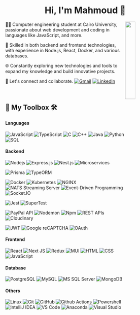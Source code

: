 <h1 align="center">Hi, I'm Mahmoud 👋</h1>



  
  <img src="https://github.com/mohamedabusrea/mohamedabusrea/blob/master/profile-img.png" align="right" width="25%"/>

👨‍💻 Computer engineering student at Cairo University, passionate about web development and coding in languages like JavaScript, and more.

🚀 Skilled in both backend and frontend technologies, with experience in Node.js, React, Docker, and various databases.

🌐 Constantly exploring new technologies and tools to expand my knowledge and build innovative projects.

📧 Let's connect and collaborate. [![Gmail](https://img.shields.io/badge/-GMAIL-D14836?style=flat&logo=gmail&logoColor=white)](myehia162@gmail.com)
[![LinkedIn](https://img.shields.io/badge/-LINKEDIN-0077B5?style=flat&logo=linkedin&logoColor=white)](https://www.linkedin.com/in/mahmoud-yahia-882144219/)

&nbsp;
## 🧰  My Toolbox 🛠 

#### Languages
![JavaScript](https://img.shields.io/badge/-JavaScript-F7DF1E?style=flat&logo=javascript&logoColor=ffffff)
![TypeScript](https://img.shields.io/badge/-TypeScript-3178C6?style=flat&logo=typescript&logoColor=ffffff)
![C](https://img.shields.io/badge/-C-A8B9CC?style=flat&logo=c&logoColor=ffffff)
![C++](https://img.shields.io/badge/-C++-00599C?style=flat&logo=c%2B%2B&logoColor=ffffff)
![Java](https://img.shields.io/badge/-Java-007396?style=flat&logo=java&logoColor=ffffff)
![Python](https://img.shields.io/badge/-Python-3776AB?style=flat&logo=python&logoColor=ffffff)
![SQL](https://img.shields.io/badge/-SQL-4169E1?style=flat&logo=postgresql&logoColor=ffffff)

#### Backend
![Nodejs](https://img.shields.io/badge/-Nodejs-339933?style=flat&logo=Node.js&logoColor=ffffff)
![Express.js](https://img.shields.io/badge/express.js-%23404d59.svg?style=flat&logo=express&logoColor=%2361DAFB)
![Nest.js](https://img.shields.io/badge/-NestJs-ea2845?style=flat&logo=nestjs&logoColor=white)
 ![Microservices](https://img.shields.io/badge/Microservices-007D8A?style=flat&logo=microsoft-azure&logoColor=white)
 
![Prisma](https://img.shields.io/badge/-Prisma-2D3748?style=flat&logo=prisma&logoColor=ffffff)
![TypeORM](https://img.shields.io/badge/-TypeORM-E83524?style=flat&logo=typeorm&logoColor=ffffff)

![Docker](https://img.shields.io/badge/-Docker-black?style=flat&logo=docker)
![Kubernetes](https://img.shields.io/badge/kubernetes-%23326ce5.svg?style=flat&logo=kubernetes&logoColor=white)
![NGINX](http://img.shields.io/badge/-NGINX-269539?style=flat&logo=nginx&logoColor=ffffff)
![NATS Streaming Server](https://img.shields.io/badge/NATS%20Streaming%20Server-222222?style=flat&logo=nats&logoColor=76D0C1)
![Event-Driven Programming](https://img.shields.io/badge/Event--Driven%20Programming-FF69B4?style=flat&logo=eventbrite&logoColor=white)
![Socket.IO](https://img.shields.io/badge/-Socket.IO-010101?style=flat&logo=socket.io&logoColor=ffffff)

![Jest](https://img.shields.io/badge/-jest-%23C21325?style=flat&logo=jest&logoColor=white)
![SuperTest](https://img.shields.io/badge/SuperTest-3178C6?style=flat&logo=node.js&logoColor=white)

![PayPal API](https://img.shields.io/badge/PayPal%20API-00457C?style=flat&logo=paypal&logoColor=white)
![Nodemon](https://img.shields.io/badge/NODEMON-%23323330.svg?style=flat&logo=nodemon&logoColor=%BBDEAD)
![Npm](https://img.shields.io/badge/-npm-CB3837?style=flat&logo=npm)
![REST APIs](https://img.shields.io/badge/REST%20APIs-61DAFB?style=flat&logo=rest&logoColor=white)
 ![Cloudinary](https://img.shields.io/badge/Cloudinary-4285F4?style=flat&logoColor=white)
 
 ![JWT](https://img.shields.io/badge/JWT-black?style=flat&logo=JSON%20web%20tokens)
 ![Google reCAPTCHA](https://img.shields.io/badge/Google%20reCAPTCHA-4285F4?style=flat&logoColor=white)
 ![OAuth](https://img.shields.io/badge/OAuth-2.0-4A90E2?style=flat&logo=oauth&logoColor=white)
#### Frontend
![React](https://img.shields.io/badge/-React-61DAFB?style=flat&logo=react&logoColor=ffffff)
![Next JS](https://img.shields.io/badge/Next-black?style=flat&logo=next.js&logoColor=white)
 ![Redux](https://img.shields.io/badge/redux-%23593d88.svg?style=flat&logo=redux&logoColor=white)
![MUI](https://img.shields.io/badge/MUI-%230081CB.svg?style=flat&logo=mui&logoColor=white)
![HTML](https://img.shields.io/badge/-HTML-%23E44D27?style=flat&logo=html&logoColor=ffffff)
![CSS](https://img.shields.io/badge/-CSS-%231572B6?style=flat&logo=css3)
![JavaScript](https://img.shields.io/badge/-JavaScript-%23F7DF1C?style=flat&logo=javascript&logoColor=000000&labelColor=%23F7DF1C&color=%23FFCE5A)

#### Database
![PostgreSQL](https://img.shields.io/badge/-PostgreSQL-336791?style=flat&logo=postgresql)
![MySQL](https://img.shields.io/badge/mysql-%2300f.svg?style=flat&logo=mysql&logoColor=white)
![MS SQL Server](http://img.shields.io/badge/-MS%20SQL%20Server-CC2927?style=flat&logo=microsoft-sql-server&logoColor=ffffff)
![MongoDB](https://img.shields.io/badge/MongoDB-%234ea94b.svg?style=flat&logo=mongodb&logoColor=white)

#### Others
![Linux](https://img.shields.io/badge/-Linux-222222?style=flat&logo=linux&logoColor=FCC624)
![Git](https://img.shields.io/badge/-Git-%23F05032?style=flat&logo=git&logoColor=%23ffffff)
![GitHub](https://img.shields.io/badge/-GitHub-181717?style=flat&logo=github)
![Github Actions](http://img.shields.io/badge/-Github%20Actions-2088FF?style=flat&logo=github-actions&logoColor=ffffff)
![Powershell](http://img.shields.io/badge/-Powershell-5391FE?style=flat&logo=powershell&logoColor=ffffff)
![IntelliJ IDEA](http://img.shields.io/badge/-IntelliJ%20IDEA-000000?style=flat&logo=intellij-idea&logoColor=ffffff)
![VS Code](http://img.shields.io/badge/-VS%20Code-007ACC?style=flat&logo=visual-studio-code&logoColor=ffffff)
![Anaconda](https://img.shields.io/badge/Anaconda-%2344A833.svg?style=flat&logo=anaconda&logoColor=white)
![Visual Studio](https://img.shields.io/badge/Visual%20Studio-5C2D91.svg?style=flat&logo=visual-studio&logoColor=white)
